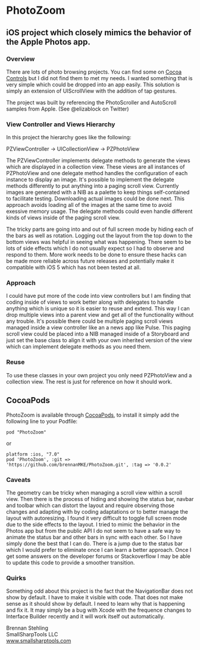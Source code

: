 PhotoZoom
===================

## iOS project which closely mimics the behavior of the Apple Photos app.

### Overview

There are lots of photo browsing projects. You can find some on [Cocoa Controls](http://www.cocoacontrols.com/tags/photo) but I
did not find them to met my needs. I wanted something that is very simple which could be dropped into an app easily. This solution
is simply an extension of UIScrollView with the addition of tap gestures.

The project was built by referencing the PhotoScroller and AutoScroll samples from Apple. (See @elizablock on Twitter)

### View Controller and Views Hierarchy

In this project the hierarchy goes like the following:

PZViewController -> UICollectionView -> PZPhotoView

The PZViewController implements delegate methods to generate the views which are displayed in a collection view. 
These views are all instances of PZPhotoView and one delegate method handles the configuration
of each instance to display an image. It's possible to implement the delegate methods differently to put anything
into a paging scroll view. Currently images are generated with a NIB as a palette to keep things self-contained to
facilitate testing. Downloading actual images could be done next. This approach avoids loading all of the images at
the same time to avoid exessive memory usage. The delegate methods could even handle different kinds of views inside
of the paging scroll view.

The tricky parts are going into and out of full screen mode by hiding each of the bars as well as rotation. Logging
out the layout from the top down to the bottom views was helpful in seeing what was happening. There seem to be lots
of side effects which I do not usually expect so I had to observe and respond to them. More work needs to be done to
ensure these hacks can be made more reliable across future releases and potentially make it compatible with iOS 5 which
has not been tested at all.

### Approach

I could have put more of the code into view controllers but I am finding that coding inside of views to work better along
with delegates to handle anything which is unique so it is easier to reuse and extend. This way I can drop multiple views 
into a parent view and get all of the functionality without any trouble. It's possible there could be multiple paging scroll 
views managed inside a view controller like an a news app like Pulse. This paging scroll view could be placed into a NIB 
managed inside of a Storyboard and just set the base class to align it with your own inherited version of the view which 
can implement delegate methods as you need them.

### Reuse

To use these classes in your own project you only need PZPhotoView and a collection view. The rest is just for reference
on how it should work.

## CocoaPods

PhotoZoom is available through [CocoaPods](http://cocoapods.org), to install
it simply add the following line to your Podfile:

    pod "PhotoZoom"

or

    platform :ios, "7.0"
    pod 'PhotoZoom', :git => 'https://github.com/brennanMKE/PhotoZoom.git', :tag => '0.0.2'

### Caveats

The geometry can be tricky when managing a scroll view within a scroll view. Then there is the process of hiding and showing
the status bar, navbar and toolbar which can distort the layout and require observing those changes and adapting with
by coding adaptations or to better manage the layout with autoresizing. I found it very difficult to toggle full screen
mode due to the side effects to the layout. I tried to mimic the behavior in the Photos app but from the public API I do
not seem to have a safe way to animate the status bar and other bars in sync with each other. So I have simply done the
best that I can do. There is a jump due to the status bar which I would prefer to eliminate once I can learn a better 
approach. Once I get some answers on the developer forums or Stackoverflow I may be able to update this code to provide
a smoother transition.

### Quirks

Something odd about this project is the fact that the NavigationBar does not show by default. I have to make it visible
with code. That does not make sense as it should show by default. I need to learn why that is happening and fix it. It 
may simply be a bug with Xcode with the frequence changes to Interface Builder recently and it will work itself out
automatically.

Brennan Stehling  
SmallSharpTools LLC  
www.smallsharptools.com  
